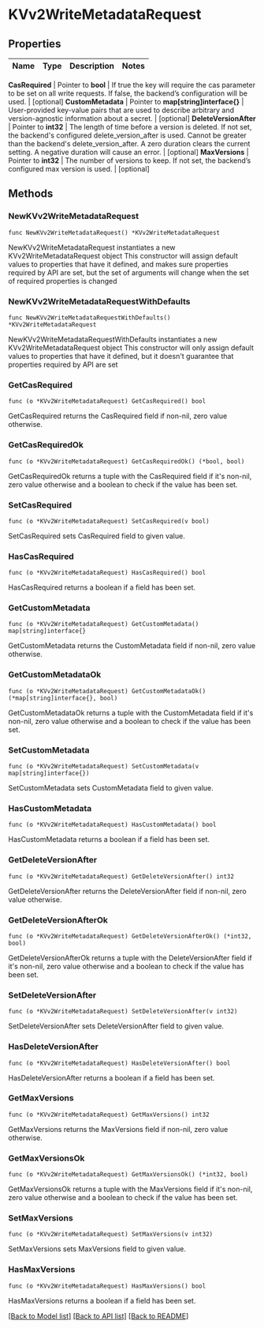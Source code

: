 # KVv2WriteMetadataRequest


## Properties

Name | Type | Description | Notes
------------ | ------------- | ------------- | -------------


**CasRequired** | Pointer to **bool** | If true the key will require the cas parameter to be set on all write requests. If false, the backend’s configuration will be used. | [optional] 
**CustomMetadata** | Pointer to **map[string]interface{}** | User-provided key-value pairs that are used to describe arbitrary and version-agnostic information about a secret. | [optional] 
**DeleteVersionAfter** | Pointer to **int32** | The length of time before a version is deleted. If not set, the backend&#x27;s configured delete_version_after is used. Cannot be greater than the backend&#x27;s delete_version_after. A zero duration clears the current setting. A negative duration will cause an error. | [optional] 
**MaxVersions** | Pointer to **int32** | The number of versions to keep. If not set, the backend’s configured max version is used. | [optional] 



## Methods


### NewKVv2WriteMetadataRequest

`func NewKVv2WriteMetadataRequest() *KVv2WriteMetadataRequest`

NewKVv2WriteMetadataRequest instantiates a new KVv2WriteMetadataRequest object
This constructor will assign default values to properties that have it defined,
and makes sure properties required by API are set, but the set of arguments
will change when the set of required properties is changed

### NewKVv2WriteMetadataRequestWithDefaults

`func NewKVv2WriteMetadataRequestWithDefaults() *KVv2WriteMetadataRequest`

NewKVv2WriteMetadataRequestWithDefaults instantiates a new KVv2WriteMetadataRequest object
This constructor will only assign default values to properties that have it defined,
but it doesn't guarantee that properties required by API are set


### GetCasRequired

`func (o *KVv2WriteMetadataRequest) GetCasRequired() bool`

GetCasRequired returns the CasRequired field if non-nil, zero value otherwise.

### GetCasRequiredOk

`func (o *KVv2WriteMetadataRequest) GetCasRequiredOk() (*bool, bool)`

GetCasRequiredOk returns a tuple with the CasRequired field if it's non-nil, zero value otherwise
and a boolean to check if the value has been set.

### SetCasRequired

`func (o *KVv2WriteMetadataRequest) SetCasRequired(v bool)`

SetCasRequired sets CasRequired field to given value.


### HasCasRequired

`func (o *KVv2WriteMetadataRequest) HasCasRequired() bool`

HasCasRequired returns a boolean if a field has been set.




### GetCustomMetadata

`func (o *KVv2WriteMetadataRequest) GetCustomMetadata() map[string]interface{}`

GetCustomMetadata returns the CustomMetadata field if non-nil, zero value otherwise.

### GetCustomMetadataOk

`func (o *KVv2WriteMetadataRequest) GetCustomMetadataOk() (*map[string]interface{}, bool)`

GetCustomMetadataOk returns a tuple with the CustomMetadata field if it's non-nil, zero value otherwise
and a boolean to check if the value has been set.

### SetCustomMetadata

`func (o *KVv2WriteMetadataRequest) SetCustomMetadata(v map[string]interface{})`

SetCustomMetadata sets CustomMetadata field to given value.


### HasCustomMetadata

`func (o *KVv2WriteMetadataRequest) HasCustomMetadata() bool`

HasCustomMetadata returns a boolean if a field has been set.




### GetDeleteVersionAfter

`func (o *KVv2WriteMetadataRequest) GetDeleteVersionAfter() int32`

GetDeleteVersionAfter returns the DeleteVersionAfter field if non-nil, zero value otherwise.

### GetDeleteVersionAfterOk

`func (o *KVv2WriteMetadataRequest) GetDeleteVersionAfterOk() (*int32, bool)`

GetDeleteVersionAfterOk returns a tuple with the DeleteVersionAfter field if it's non-nil, zero value otherwise
and a boolean to check if the value has been set.

### SetDeleteVersionAfter

`func (o *KVv2WriteMetadataRequest) SetDeleteVersionAfter(v int32)`

SetDeleteVersionAfter sets DeleteVersionAfter field to given value.


### HasDeleteVersionAfter

`func (o *KVv2WriteMetadataRequest) HasDeleteVersionAfter() bool`

HasDeleteVersionAfter returns a boolean if a field has been set.




### GetMaxVersions

`func (o *KVv2WriteMetadataRequest) GetMaxVersions() int32`

GetMaxVersions returns the MaxVersions field if non-nil, zero value otherwise.

### GetMaxVersionsOk

`func (o *KVv2WriteMetadataRequest) GetMaxVersionsOk() (*int32, bool)`

GetMaxVersionsOk returns a tuple with the MaxVersions field if it's non-nil, zero value otherwise
and a boolean to check if the value has been set.

### SetMaxVersions

`func (o *KVv2WriteMetadataRequest) SetMaxVersions(v int32)`

SetMaxVersions sets MaxVersions field to given value.


### HasMaxVersions

`func (o *KVv2WriteMetadataRequest) HasMaxVersions() bool`

HasMaxVersions returns a boolean if a field has been set.









[[Back to Model list]](../README.md#documentation-for-models) [[Back to API list]](../README.md#documentation-for-api-endpoints) [[Back to README]](../README.md)


